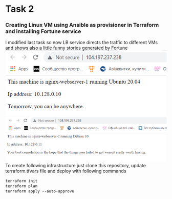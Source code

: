 # Task 2
### Creating Linux VM using Ansible as provisioner in Terraform and installing Fortune service
I modified last task so now LB service directs the traffic to different VMs and shows also a little funny stories generated by Fortune <br>
![](https://github.com/Bogdan1707/DevOps_online_Kyiv_2020Q42021Q1/blob/main/ansible/task2/images/1.png) <br>
![](https://github.com/Bogdan1707/DevOps_online_Kyiv_2020Q42021Q1/blob/main/ansible/task2/images/2.png) <br>
To create following infrastructure just clone this repository, update terraform.tfvars file and deploy with following commands <br>
```
terraform init
terraform plan
terraform apply --auto-approve
```
